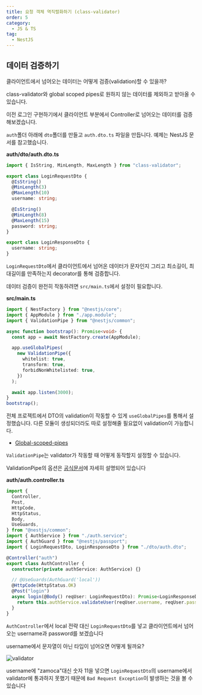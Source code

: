 ```yaml
---
title: 요청 객체 역직렬화하기 (class-validator)
order: 5
category:
  - JS & TS
tag:
  - NestJS
---
```


## 데이터 검증하기

클라이언트에서 넘어오는 데이터는 어떻게 검증(validation)할 수 있을까?

class-validator와 global scoped pipes로 원하지 않는 데이터를 제외하고 받아올 수 있습니다.

이전 로그인 구현하기에서 클라이언트 부분에서 Controller로 넘어오는 데이터를 검증해보겠습니다.

`auth`폴더 아래에 `dto`폴더를 만들고 `auth.dto.ts` 파일을 만듭니다.
예제는 NestJS 문서를 참고했습니다.

**auth/dto/auth.dto.ts**

```typescript
import { IsString, MinLength, MaxLength } from "class-validator";

export class LoginRequestDto {
  @IsString()
  @MinLength(3)
  @MaxLength(10)
  username: string;

  @IsString()
  @MinLength(8)
  @MaxLength(15)
  password: string;
}

export class LoginResponseDto {
  username: string;
}
```

`LoginRequestDto`에서 클라이언트에서 넘어온 데이터가 문자인지 그리고 최소길이, 최대길이를 만족하는지 decorator를 통해 검증합니다.

데이터 검증이 완전히 작동하려면 `src/main.ts`에서 설정이 필요합니다.

**src/main.ts**

```typescript
import { NestFactory } from "@nestjs/core";
import { AppModule } from "./app.module";
import { ValidationPipe } from "@nestjs/common";

async function bootstrap(): Promise<void> {
  const app = await NestFactory.create(AppModule);

  app.useGlobalPipes(
    new ValidationPipe({
      whitelist: true,
      transform: true,
      forbidNonWhitelisted: true,
    })
  );

  await app.listen(3000);
}
bootstrap();
```

전체 프로젝트에서 DTO의 validation이 작동할 수 있게 `useGlobalPipes`를 통해서 설정했습니다.
다른 모듈이 생성되더라도 따로 설정해줄 필요없이 validation이 가능합니다.

- [Global-scoped-pipes](https://docs.nestjs.com/pipes#global-scoped-pipes)

`ValidationPipe`는 validator가 작동할 때 어떻게 동작할지 설정할 수 있습니다.

ValidationPipe의 옵션은 [공식문서][document]에 자세히 설명되어 있습니다

**auth/auth.controller.ts**

```typescript
import {
  Controller,
  Post,
  HttpCode,
  HttpStatus,
  Body,
  UseGuards,
} from "@nestjs/common";
import { AuthService } from "./auth.service";
import { AuthGuard } from "@nestjs/passport";
import { LoginRequestDto, LoginResponseDto } from "./dto/auth.dto";

@Controller("auth")
export class AuthController {
  constructor(private authService: AuthService) {}

  // @UseGuards(AuthGuard('local'))
  @HttpCode(HttpStatus.OK)
  @Post("login")
  async login(@Body() reqUser: LoginRequestDto): Promise<LoginResponseDto> {
    return this.authService.validateUser(reqUser.username, reqUser.password);
  }
}
```

`AuthController`에서 local 전략 대신 `LoginRequestDto`를 넣고
클라이언트에서 넘어오는 username과 password를 보겠습니다

username에서 문자열이 아닌 타입이 넘어오면 어떻게 될까요?

![validator](https://github.com/Zamoca42/blog/assets/96982072/fae68fb2-b407-4fc9-9925-f3550455488c)

username에 "zamoca"대신 숫자 11을 넣으면 `LoginRequestDto`의 username에서 validator에
통과하지 못했기 때문에 `Bad Request Exception`이 발생하는 것을 볼 수 있습니다

[document]: https://docs.nestjs.com/techniques/validation#using-the-built-in-validationpipe
